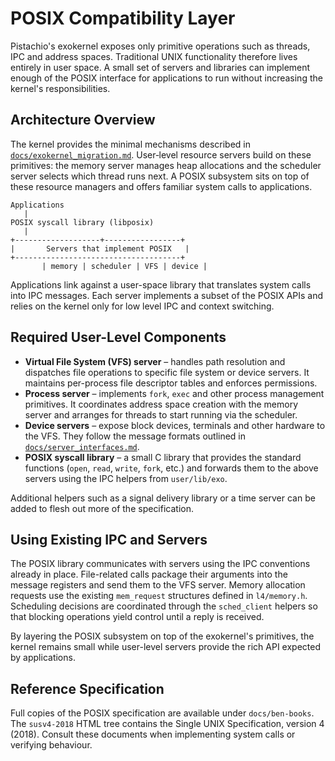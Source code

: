 # POSIX Compatibility Layer

Pistachio's exokernel exposes only primitive operations such as threads, IPC and
address spaces.  Traditional UNIX functionality therefore lives entirely in
user space.  A small set of servers and libraries can implement enough of the
POSIX interface for applications to run without increasing the kernel's
responsibilities.

## Architecture Overview

The kernel provides the minimal mechanisms described in
[`docs/exokernel_migration.md`](exokernel_migration.md).  User‑level resource
servers build on these primitives: the memory server manages heap allocations
and the scheduler server selects which thread runs next.  A POSIX subsystem sits
on top of these resource managers and offers familiar system calls to
applications.

```
Applications
   |
POSIX syscall library (libposix)
   |
+-------------------+-----------------+
|       Servers that implement POSIX   |
+-------------------------------------+
       | memory | scheduler | VFS | device |
```

Applications link against a user-space library that translates system calls into
IPC messages.  Each server implements a subset of the POSIX APIs and relies on
the kernel only for low level IPC and context switching.

## Required User-Level Components

- **Virtual File System (VFS) server** – handles path resolution and dispatches
  file operations to specific file system or device servers.  It maintains
  per-process file descriptor tables and enforces permissions.
- **Process server** – implements `fork`, `exec` and other process management
  primitives.  It coordinates address space creation with the memory server and
  arranges for threads to start running via the scheduler.
- **Device servers** – expose block devices, terminals and other hardware to the
  VFS.  They follow the message formats outlined in
  [`docs/server_interfaces.md`](server_interfaces.md).
- **POSIX syscall library** – a small C library that provides the standard
  functions (`open`, `read`, `write`, `fork`, etc.) and forwards them to the
  above servers using the IPC helpers from `user/lib/exo`.

Additional helpers such as a signal delivery library or a time server can be
added to flesh out more of the specification.

## Using Existing IPC and Servers

The POSIX library communicates with servers using the IPC conventions already in
place.  File-related calls package their arguments into the message registers
and send them to the VFS server.  Memory allocation requests use the existing
`mem_request` structures defined in `l4/memory.h`.  Scheduling decisions are
coordinated through the `sched_client` helpers so that blocking operations yield
control until a reply is received.

By layering the POSIX subsystem on top of the exokernel's primitives, the kernel
remains small while user-level servers provide the rich API expected by
applications.

## Reference Specification

Full copies of the POSIX specification are available under `docs/ben-books`. The `susv4-2018` HTML tree contains the Single UNIX Specification, version 4 (2018). Consult these documents when implementing system calls or verifying behaviour.

